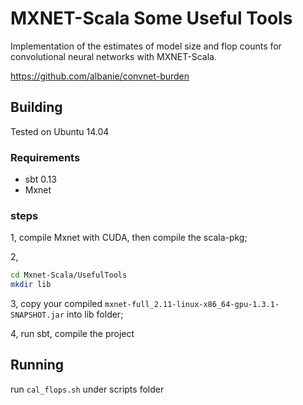 # MXNET-Scala Some Useful Tools

Implementation of the estimates of model size and flop counts for convolutional neural networks with MXNET-Scala.

https://github.com/albanie/convnet-burden

## Building

Tested on Ubuntu 14.04

### Requirements

* sbt 0.13
* Mxnet

### steps

1, compile Mxnet with CUDA, then compile the scala-pkg;

2, 
```bash
cd Mxnet-Scala/UsefulTools
mkdir lib
```

3, copy your compiled `mxnet-full_2.11-linux-x86_64-gpu-1.3.1-SNAPSHOT.jar` into lib folder;

4, run sbt, compile the project

## Running

run `cal_flops.sh` under scripts folder




